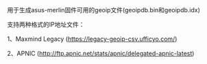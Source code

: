 用于生成asus-merlin固件可用的geoip文件(geoipdb.bin和geoipdb.idx)

支持两种格式的IP地址文件：

1、Maxmind Legacy (https://legacy-geoip-csv.ufficyo.com/)

2、APNIC (http://ftp.apnic.net/stats/apnic/delegated-apnic-latest)
